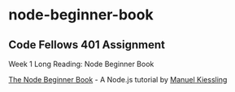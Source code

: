 # node-beginner-book
## Code Fellows 401 Assignment

Week 1 Long Reading: Node Beginner Book

[The Node Beginner Book](http://www.nodebeginner.org/) - A Node.js tutorial by [Manuel Kiessling](https://twitter.com/manuelkiessling)
